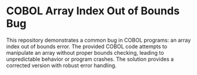 # COBOL Array Index Out of Bounds Bug
This repository demonstrates a common bug in COBOL programs: an array index out of bounds error.  The provided COBOL code attempts to manipulate an array without proper bounds checking, leading to unpredictable behavior or program crashes. The solution provides a corrected version with robust error handling.
